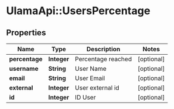 # UlamaApi::UsersPercentage

## Properties
Name | Type | Description | Notes
------------ | ------------- | ------------- | -------------
**percentage** | **Integer** | Percentage reached | [optional] 
**username** | **String** | User Name | [optional] 
**email** | **String** | User Email | [optional] 
**external** | **Integer** | User external id | [optional] 
**id** | **Integer** | ID User | [optional] 

